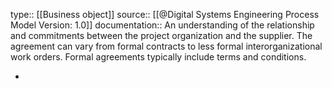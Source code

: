 type:: [[Business object]]
source:: [[@Digital Systems Engineering Process Model Version: 1.0]]
documentation:: An understanding of the relationship and commitments between the project organization and the supplier. The agreement can vary from formal contracts to less formal interorganizational work orders. Formal agreements typically include terms and conditions.

-